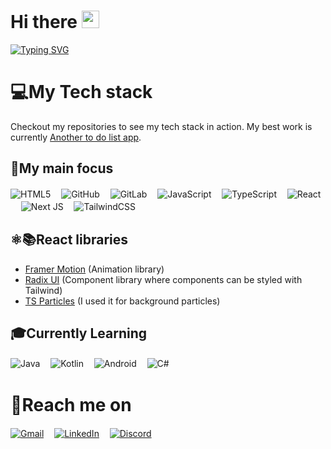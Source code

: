 # Hi there <img src="https://media.giphy.com/media/hvRJCLFzcasrR4ia7z/giphy.gif" width="28px" height="28px">
[![Typing SVG](https://readme-typing-svg.demolab.com?font=Calibri&weight=700&size=40&pause=1000&color=FF07AF&vCenter=true&width=435&lines=I'm+Miroslav+Novotn%C3%BD;I'm+a+IT+student;I+like+making+web+apps;Check+out+my+projects;Welcome+to+my+github+page)](https://git.io/typing-svg)

# 💻My Tech stack

Checkout my repositories to see my tech stack in action. My best work is currently [Another to do list app](https://github.com/Miraneek/Another-To-Do-List-App).

## 🚀My main focus

![HTML5](https://img.shields.io/badge/html5-%23E34F26.svg?style=for-the-badge&logo=html5&logoColor=white)ㅤ
![GitHub](https://img.shields.io/badge/github-%23121011.svg?style=for-the-badge&logo=github&logoColor=white)ㅤ
![GitLab](https://img.shields.io/badge/gitlab-%23181717.svg?style=for-the-badge&logo=gitlab&logoColor=white)ㅤ
![JavaScript](https://img.shields.io/badge/javascript-%23323330.svg?style=for-the-badge&logo=javascript&logoColor=%23F7DF1E)ㅤ
![TypeScript](https://img.shields.io/badge/typescript-%23007ACC.svg?style=for-the-badge&logo=typescript&logoColor=white)ㅤ
![React](https://img.shields.io/badge/react-%2320232a.svg?style=for-the-badge&logo=react&logoColor=%2361DAFB)ㅤ
![Next JS](https://img.shields.io/badge/Next-black?style=for-the-badge&logo=next.js&logoColor=white)ㅤ
![TailwindCSS](https://img.shields.io/badge/tailwindcss-%2338B2AC.svg?style=for-the-badge&logo=tailwind-css&logoColor=white)ㅤ

## ⚛️📚React libraries

- [Framer Motion](https://www.framer.com/motion/) (Animation library)
- [Radix UI](https://www.radix-ui.com) (Component library where components can be styled with Tailwind)
- [TS Particles](https://particles.js.org) (I used it for background particles)


## 🎓Currently Learning

![Java](https://img.shields.io/badge/java-%23ED8B00.svg?style=for-the-badge&logo=openjdk&logoColor=white)ㅤ
![Kotlin](https://img.shields.io/badge/kotlin-%237F52FF.svg?style=for-the-badge&logo=kotlin&logoColor=white)ㅤ
![Android](https://img.shields.io/badge/Android-3DDC84?style=for-the-badge&logo=android&logoColor=white)ㅤ
![C#](https://img.shields.io/badge/c%23-%23239120.svg?style=for-the-badge&logo=csharp&logoColor=white)ㅤ

# 📝Reach me on
[![Gmail](https://img.shields.io/badge/Gmail-D14836?style=for-the-badge&logo=gmail&logoColor=white)](mailto:miroslav.novotny64@gmail.com)ㅤ
[![LinkedIn](https://img.shields.io/badge/linkedin-%230077B5.svg?style=for-the-badge&logo=linkedin&logoColor=white)](https://www.linkedin.com/in/miroslav-novotný-8a436b26b/)ㅤ
[![Discord](https://img.shields.io/badge/Discord-%235865F2.svg?style=for-the-badge&logo=discord&logoColor=white)](discordapp.com/users/666281311509545002)ㅤ
